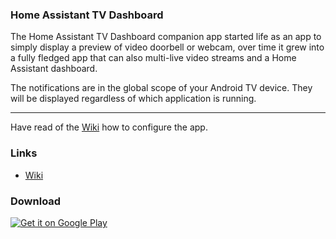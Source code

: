 ### Home Assistant TV Dashboard
The Home Assistant TV Dashboard companion app started life as an app to simply display a preview of video doorbell or webcam, over time it grew into a fully fledged app that can also multi-live video streams and a Home Assistant dashboard.

The notifications are in the global scope of your Android TV device. They will be displayed regardless of which application is running.

---

Have read of the [Wiki](https://github.com/nodinosaur/ha_tv_dashboard_wiki/wiki/HA-TV-Dashboard-about) how to configure the app.


### Links
- [Wiki](https://github.com/nodinosaur/ha_tv_dashboard_wiki/wiki/HA-TV-Dashboard-about)

### Download
[![Get it on Google Play](https://raw.githubusercontent.com/wiki/nodinosaur/ha_tv_dashboard_wiki/images/GetItOnGooglePlay_Badge_Web_color_English.png)](https://bit.ly/3MgvTli)